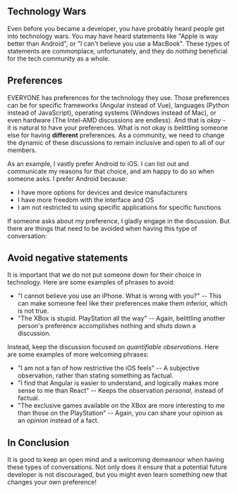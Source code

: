 ## Technology Wars

Even before you became a developer, you have probably heard people get into technology wars. You may have heard statements like "Apple is way better than Android", or "I can't believe you use a MacBook". These types of statements are commonplace, unfortunately, and they do *nothing* beneficial for the tech community as a whole. 

## Preferences

EVERYONE has preferences for the technology they use. Those preferences can be for specific frameworks (Angular instead of Vue), languages (Python instead of JavaScript), operating systems (Windows instead of Mac), or even hardware (The Intel-AMD discussions are endless). And that is *okay* - it is natural to have your preferences. What is *not* okay is belittling someone else for having **different** preferences. As a community, we need to change the dynamic of these discussions to remain inclusive and open to all of our members. 

As an example, I vastly prefer Android to iOS. I can list out and communicate my reasons for that choice, and am happy to do so when someone asks. I prefer Android because:
- I have more options for devices and device manufacturers
- I have more freedom with the interface and OS
- I am not restricted to using specific applications for specific functions

If someone asks about my preference, I gladly engage in the discussion. But there are things that need to be avoided when having this type of conversation:

## Avoid negative statements

It is important that we do not put someone down for their choice in technology. Here are some examples of phrases to avoid:

- "I cannot believe you use an iPhone. What is wrong with you?" -- This can make someone feel like their preferences make them inferior, which is not true. 
- "The XBox is stupid. PlayStation all the way" -- Again, belittling another person's preference accomplishes nothing and shuts down a discussion. 

Instead, keep the discussion focused on *quantifiable observations*. Here are some examples of more welcoming phrases:

- "I am not a fan of how restrictive the iOS feels" -- A subjective observation, rather than stating something as factual. 
- "I find that Angular is easier to understand, and logically makes more sense to me than React" -- Keeps the observation *personal*, instead of factual.
- "The exclusive games available on the XBox are more interesting to me than those on the PlayStation" -- Again, you can share your opinion as an *opinion* instead of a fact. 

## In Conclusion

It is good to keep an open mind and a welcoming demeanour when having these types of conversations. Not only does it ensure that a potential future developer is not discouraged, but you might even learn something new that changes your own preference!